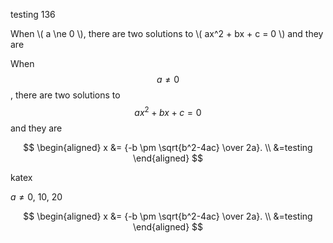 
<!-- <script type="text/javascript" id="MathJax-script" async
  src="https://cdn.jsdelivr.net/npm/mathjax@3/es5/tex-chtml.js">
</script> -->




<!-- <link rel="stylesheet" href="https://cdn.jsdelivr.net/npm/katex@0.12.0/dist/katex.min.css" integrity="sha384-AfEj0r4/OFrOo5t7NnNe46zW/tFgW6x/bCJG8FqQCEo3+Aro6EYUG4+cU+KJWu/X" crossorigin="anonymous"> -->



testing 136

When \\( a \ne 0 \\), there are two solutions to \\( ax^2 + bx + c = 0 \\) and they are

When $$a \ne 0$$, there are two solutions to $$ax^2 + bx + c = 0$$ and they are

$$
\begin{aligned}
x &= {-b \pm \sqrt{b^2-4ac} \over 2a}. \\
&=testing
\end{aligned}
$$

katex

$a \ne 0$, $10$, 20

$$
\begin{aligned}
  x &= {-b \pm \sqrt{b^2-4ac} \over 2a}. \\
  &=testing
\end{aligned} 
$$




<!-- <script defer src="https://cdn.jsdelivr.net/npm/katex@0.12.0/dist/katex.min.js" integrity="sha384-g7c+Jr9ZivxKLnZTDUhnkOnsh30B4H0rpLUpJ4jAIKs4fnJI+sEnkvrMWph2EDg4" crossorigin="anonymous"></script>

<script defer src="https://cdn.jsdelivr.net/npm/katex@0.12.0/dist/contrib/auto-render.min.js" integrity="sha384-mll67QQFJfxn0IYznZYonOWZ644AWYC+Pt2cHqMaRhXVrursRwvLnLaebdGIlYNa" crossorigin="anonymous" onload="renderMathInElement(document.body);"></script> -->